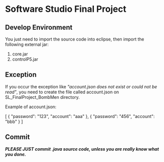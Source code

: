 # Software Studio Final Project

## Develop Environment
You just need to import the source code into eclipse,
then import the following external jar:
1. core.jar
2. controlP5.jar

## Exception
If you occur the exception like *"account.json does not exist or could not be read"*,
you need to create the file called account.json on SL_FinalProject_BombMen
directory.

Example of account.json:

[
  {
    "password": "123",
    "account": "aaa"
  },
  {
    "password": "456",
    "account": "bbb"
  }
]

## Commit

***PLEASE JUST commit .java source code,
unless you are really know what you done.***
